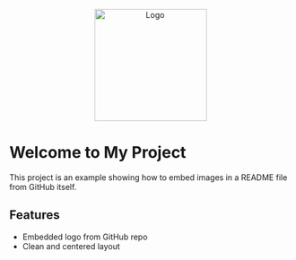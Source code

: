<p align="center">
  <img src="https://raw.githubusercontent.com/l2ust/test-of-github-bug/main/download.jpeg" alt="Logo" width="200"/>
</p>

# Welcome to My Project

This project is an example showing how to embed images in a README file from GitHub itself.

## Features

- Embedded logo from GitHub repo
- Clean and centered layout
